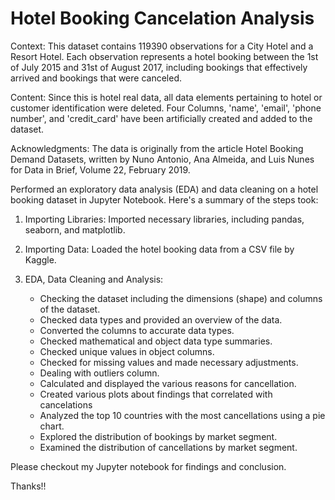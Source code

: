 # Hotel Booking Cancelation Analysis

Context: 
This dataset contains 119390 observations for a City Hotel and a Resort Hotel. Each observation represents a hotel booking between the 1st of July 2015 and 31st of August 2017, including bookings that effectively arrived and bookings that were canceled.

Content: 
Since this is hotel real data, all data elements pertaining to hotel or customer identification were deleted.
Four Columns, 'name', 'email', 'phone number', and 'credit_card' have been artificially created and added to the dataset.

Acknowledgments: 
The data is originally from the article Hotel Booking Demand Datasets, written by Nuno Antonio, Ana Almeida, and Luis Nunes for Data in Brief, Volume 22, February 2019.

Performed an exploratory data analysis (EDA) and data cleaning on a hotel booking dataset in Jupyter Notebook. Here's a summary of the steps took:

1. Importing Libraries: Imported necessary libraries, including pandas, seaborn, and matplotlib.

2. Importing Data: Loaded the hotel booking data from a CSV file by Kaggle.

3. EDA, Data Cleaning and Analysis:
   - Checking the dataset including the dimensions (shape) and columns of the dataset.
   - Checked data types and provided an overview of the data.
   - Converted the columns to accurate data types.
   - Checked mathematical and object data type summaries.
   - Checked unique values in object columns.
   - Checked for missing values and made necessary adjustments.
   - Dealing with outliers column.
   - Calculated and displayed the various reasons for cancellation.
   - Created various plots about findings that correlated with cancelations
   - Analyzed the top 10 countries with the most cancellations using a pie chart.
   - Explored the distribution of bookings by market segment.
   - Examined the distribution of cancellations by market segment.

Please checkout my Jupyter notebook for findings and conclusion.

Thanks!!
